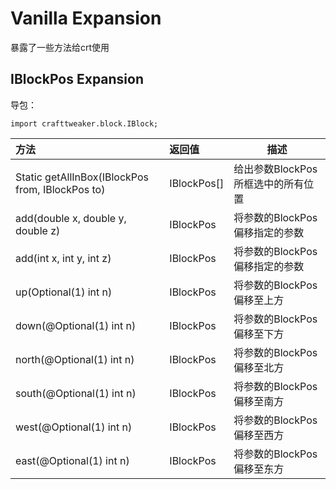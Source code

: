 # Vanilla Expansion
暴露了一些方法给crt使用
## IBlockPos Expansion

导包：

~~~zenscript
import crafttweaker.block.IBlock;
~~~

| 方法                                             | 返回值      | 描述                               |
| :----------------------------------------------- | :---------- | ---------------------------------- |
| Static getAllInBox(IBlockPos from, IBlockPos to) | IBlockPos[] | 给出参数BlockPos所框选中的所有位置 |
| add(double x, double y, double z)                | IBlockPos   | 将参数的BlockPos偏移指定的参数     |
| add(int x, int y, int z)                         | IBlockPos   | 将参数的BlockPos偏移指定的参数     |
| up(Optional(1) int n)                            | IBlockPos   | 将参数的BlockPos偏移至上方         |
| down(@Optional(1) int n)                         | IBlockPos   | 将参数的BlockPos偏移至下方         |
| north(@Optional(1) int n)                        | IBlockPos   | 将参数的BlockPos偏移至北方         |
| south(@Optional(1) int n)                        | IBlockPos   | 将参数的BlockPos偏移至南方         |
| west(@Optional(1) int n)                         | IBlockPos   | 将参数的BlockPos偏移至西方         |
| east(@Optional(1) int n)                         | IBlockPos   | 将参数的BlockPos偏移至东方         |
